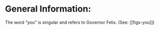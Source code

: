# General Information:

The word “you” is singular and refers to Governor Felix. (See: [[figs-you]])